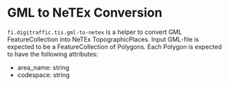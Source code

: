 # GML to NeTEx Conversion

`fi.digitraffic.tis.gml-to-netex` is a helper to convert GML FeatureCollection into NeTEx TopographicPlaces. Input GML-file is expected to be a FeatureCollection of Polygons.
Each Polygon is expected to have the following attributes:
* area_name: string
* codespace: string
